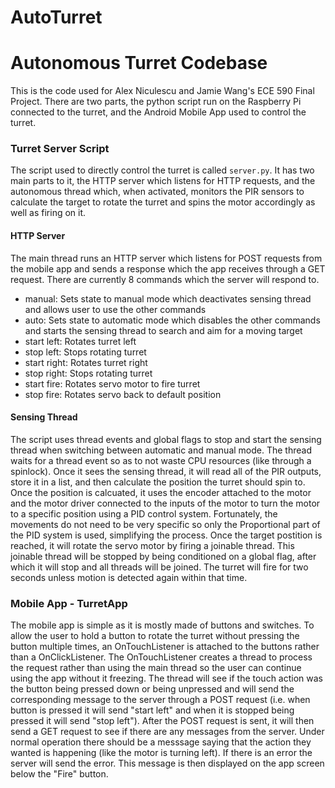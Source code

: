 # AutoTurret

# Autonomous Turret Codebase

This is the code used for Alex Niculescu and Jamie Wang's ECE 590 Final Project. There are two parts, the python script run on the Raspberry Pi connected to the turret, and the Android Mobile App used to control the turret.

### Turret Server Script
The script used to directly control the turret is called ```server.py```. It has two main parts to it, the HTTP server which listens for HTTP requests, and the autonomous thread which, when activated, monitors the PIR sensors to calculate the target to rotate the turret and spins the motor accordingly as well as firing on it.

#### HTTP Server
The main thread runs an HTTP server which listens for POST requests from the mobile app and sends a response which the app receives through a GET request. There are currently 8 commands which the server will respond to.

- manual: Sets state to manual mode which deactivates sensing thread and allows user to use the other commands
- auto: Sets state to automatic mode which disables the other commands and starts the sensing thread to search and aim for a moving target
- start left: Rotates turret left
- stop left: Stops rotating turret
- start right: Rotates turret right
- stop right: Stops rotating turret
- start fire: Rotates servo motor to fire turret
- stop fire: Rotates servo back to default position

#### Sensing Thread
The script uses thread events and global flags to stop and start the sensing thread when switching between automatic and manual mode. The thread waits for a thread event so as to not waste CPU resources (like through a spinlock). Once it sees the sensing thread, it will read all of the PIR outputs, store it in a list, and then calculate the position the turret should spin to. Once the position is calcuated, it uses the encoder attached to the motor and the motor driver connected to the inputs of the motor to turn the motor to a specific position using a PID control system. Fortunately, the movements do not need to be very specific so only the Proportional part of the PID system is used, simplifying the process. Once the target postition is reached, it will rotate the servo motor by firing a joinable thread. This joinable thread will be stopped by being conditioned on a global flag, after which it will stop and all threads will be joined. The turret will fire for two seconds unless motion is detected again within that time.

### Mobile App - TurretApp

The mobile app is simple as it is mostly made of buttons and switches. To allow the user to hold a button to rotate the turret without pressing the button multiple times, an OnTouchListener is attached to the buttons rather than a OnClickListener. The OnTouchListener creates a thread to process the request rather than using the main thread so the user can continue using the app without it freezing. The thread will see if the touch action was the button being pressed down or being unpressed and will send the corresponding message to the server through a POST request (i.e. when button is pressed it will send "start left" and when it is stopped being pressed it will send "stop left"). After the POST request is sent, it will then send a GET request to see if there are any messages from the server. Under normal operation there should be a messsage saying that the action they wanted is happening (like the motor is turning left). If there is an error the server will send the error. This message is then displayed on the app screen below the "Fire" button.
